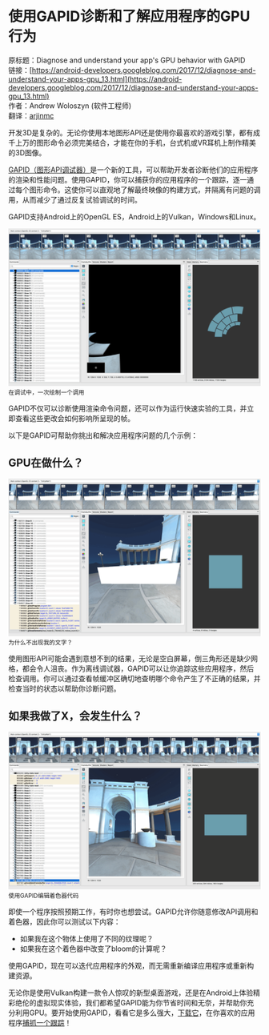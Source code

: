 # 使用GAPID诊断和了解应用程序的GPU行为

原标题：Diagnose and understand your app's GPU behavior with GAPID  
链接：[https://android-developers.googleblog.com/2017/12/diagnose-and-understand-your-apps-gpu_13.html](https://android-developers.googleblog.com/2017/12/diagnose-and-understand-your-apps-gpu_13.html)  
作者：Andrew Woloszyn (软件工程师)  
翻译：[arjinmc](https://github.com/arjinmc)  

开发3D是复杂的。无论你使用本地图形API还是使用你最喜欢的游戏引擎，都有成千上万的图形命令必须完美结合，才能在你的手机，台式机或VR耳机上制作精美的3D图像。

[GAPID（图形API调试器）](https://developers.google.com/vr/tools/gapid)是一个新的工具，可以帮助开发者诊断他们的应用程序的渲染和性能问题。使用GAPID，你可以捕获你的应用程序的一个跟踪，逐一通过每个图形命令。这使你可以直观地了解最终映像的构建方式，并隔离有问题的调用，从而减少了通过反复试验调试的时间。

GAPID支持Android上的OpenGL ES，Android上的Vulkan，Windows和Linux。

![img](../images/2017.12.13.1.gif)  
<small>在调试中，一次绘制一个调用</small>

GAPID不仅可以诊断使用渲染命令问题，还可以作为运行快速实验的工具，并立即查看这些更改会如何影响所呈现的帧。

以下是GAPID可帮助你挑出和解决应用程序问题的几个示例：

## GPU在做什么？

![img](../images/2017.12.13.2.gif)  
<small>为什么不出现我的文字？</small>

使用图形API可能会遇到意想不到的结果，无论是空白屏幕，倒三角形还是缺少网格，都会令人沮丧。作为离线调试器，GAPID可以让你追踪这些应用程序，然后检查调用。你可以通过查看帧缓冲区确切地查明哪个命令产生了不正确的结果，并检查当时的状态以帮助你诊断问题。

## 如果我做了X，会发生什么？

![img](../images/2017.12.13.3.gif)  
<small>使用GAPID编辑着色器代码</small>

即使一个程序按照预期工作，有时你也想尝试。GAPID允许你随意修改API调用和着色器，因此你可以测试以下内容：

* 如果我在这个物体上使用了不同的纹理呢？
* 如果我在这个着色器中改变了bloom的计算呢？

使用GAPID，现在可以迭代应用程序的外观，而无需重新编译应用程序或重新构建资源。

无论你是使用Vulkan构建一款令人惊叹的新型桌面游戏，还是在Android上体验精彩绝伦的虚拟现实体验，我们都希望GAPID能为你节省时间和无奈，并帮助你充分利用GPU。要开始使用GAPID，看看它是多么强大，[下载它](https://github.com/google/gapid/releases)，在你喜欢的应用程序[捕抓一个跟踪](https://google.github.io/gapid/tutorials/capturetrace)！
